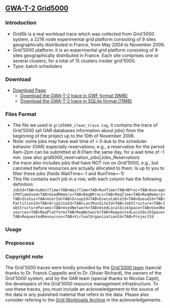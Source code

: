 [GWA-T-2 Grid5000](http://gwa.ewi.tudelft.nl/datasets/gwa-t-2-grid5000)
---


### Introduction
- Grid5k is a real workload trace which was collected from Grid'5000 system, a 2218 node experimental grid platform consisting of 9 sites geographically distributed in France, from May 2004 to November 2006. 
- Grid'5000 platform: it is an experimental grid platform consisting of 9 sites geographically distributed in France. Each site comprises one or several clusters, for a total of 15 clusters insider grid'5000.
- Type: batch schedulers

### Download
- [Download Page](http://gwa.ewi.tudelft.nl/datasets/gwa-t-2-grid5000)
  - [Download the GWA-T-2 trace in GWF format [9MB]](http://gwa.ewi.tudelft.nl/fileadmin/pds/trace-archives/grid-workloads-archive/datasets/gwa-t-2/anon_jobs_gwf.zip)
  - [Download the GWA-T-2 trace in SQLite format [11MB]](http://gwa.ewi.tudelft.nl/fileadmin/pds/trace-archives/grid-workloads-archive/datasets/gwa-t-2/anon_jobs_sqlite.zip)
  
### Files Format
- The file we used is `grid5000_clean_trace.log`, it contains the trace of Grid'5000 (all OAR databases information about jobs) from the beginning of the project up to the 10th of November 2006.
- Note: some jobs may have wait time of < 0 due to the scheduler behavior (OAR) especially reservations, 
	      e.g., a reservation for the period 8am-2pm can be submitted at 8:01am the same day, for a wait time of -1 min.
	      (see also grid5000_reservation_jobs|Jobs_Reservation)
- the trace also includes jobs that have NOT run on Grid'5000, e.g., but canceled before resources are actually allocated to them.  Is up to you to filter these jobs (fields WaitTime=-1 and RunTime=-1)
- This file contains each job in a row, with each column has the following definition: `JobId<TAB>SubmitTime<TAB>WaitTime<TAB>RunTime<TAB>NProc<TAB>AverageCPUTimeUsed<TAB>UsedMemory<TAB>ReqNProcs<TAB>ReqTime<TAB>ReqMemory<TAB>Status<TAB>UserId<TAB>GroupId<TAB>ExecutableId<TAB>QueueId<TAB>PartitionId<TAB>OrigSiteId<TAB>LastRunSiteId<TAB>JobStructure<TAB>JobStructureParams<TAB>UsedNetwork<TAB>UsedLocalDiskSpace<TAB>UsedResources<TAB>ReqPlatform<TAB>ReqNetwork<TAB>RequestedLocalDiskSpace<TAB>RequestedResources<TAB>VirtualOrganizationId<TAB>ProjectId`


	    
### Usage

### Proprocess




### Copyright note
The Grid'5000 traces were kindly provided by the [Grid'5000 team](http://www.grid5000.org/) (special thanks to Dr. Franck Cappello and to Dr. Olivier Richard), the owners of the Grid'5000 system, and by the OAR team (special thanks to Nicolas Capit), the developers of the Grid'5000 resource management infrastructure. To use these traces, you must include an acknowledgement to the source of the data in any published material that refers to the data. Please also consider refering to the [Grid Workloads Archive](http://gwa.ewi.tudelft.nl/) in the acknowledgements.
